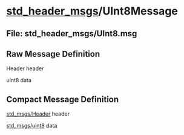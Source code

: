 # [std_header_msgs](../README.md)/UInt8Message #

## File: std_header_msgs/UInt8.msg
## Raw Message Definition
  
Header header  
  
uint8 data  

## Compact Message Definition

[std_msgs/Header](http://docs.ros.org/en/melodic/api/std_msgs/html/msg/Header.html) header  
  
[std_msgs/uint8](http://docs.ros.org/en/melodic/api/std_msgs/html/msg/UInt8.html) data  
